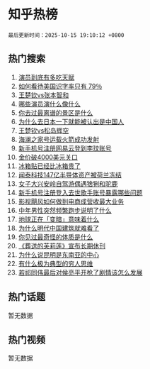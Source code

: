 # 知乎热榜

`最后更新时间：2025-10-15 19:10:12 +0800`

## 热门搜索

1. [演员到底有多吃天赋](https://www.zhihu.com/search?q=%E6%BC%94%E5%91%98%E5%88%B0%E5%BA%95%E6%9C%89%E5%A4%9A%E5%90%83%E5%A4%A9%E8%B5%8B)
1. [如何看待美国识字率只有 79％](https://www.zhihu.com/search?q=%E5%A6%82%E4%BD%95%E7%9C%8B%E5%BE%85%E7%BE%8E%E5%9B%BD%E8%AF%86%E5%AD%97%E7%8E%87%E5%8F%AA%E6%9C%89%2079%EF%BC%85)
1. [王楚钦vs张本智和](https://www.zhihu.com/search?q=%E7%8E%8B%E6%A5%9A%E9%92%A6vs%E5%BC%A0%E6%9C%AC%E6%99%BA%E5%92%8C)
1. [哪些演员演什么像什么](https://www.zhihu.com/search?q=%E5%93%AA%E4%BA%9B%E6%BC%94%E5%91%98%E6%BC%94%E4%BB%80%E4%B9%88%E5%83%8F%E4%BB%80%E4%B9%88)
1. [你去过最离谱的景区是什么](https://www.zhihu.com/search?q=%E4%BD%A0%E5%8E%BB%E8%BF%87%E6%9C%80%E7%A6%BB%E8%B0%B1%E7%9A%84%E6%99%AF%E5%8C%BA%E6%98%AF%E4%BB%80%E4%B9%88)
1. [为什么去日本一下就能被认出是中国人](https://www.zhihu.com/search?q=%E4%B8%BA%E4%BB%80%E4%B9%88%E5%8E%BB%E6%97%A5%E6%9C%AC%E4%B8%80%E4%B8%8B%E5%B0%B1%E8%83%BD%E8%A2%AB%E8%AE%A4%E5%87%BA%E6%98%AF%E4%B8%AD%E5%9B%BD%E4%BA%BA)
1. [王楚钦vs松岛辉空](https://www.zhihu.com/search?q=%E7%8E%8B%E6%A5%9A%E9%92%A6vs%E6%9D%BE%E5%B2%9B%E8%BE%89%E7%A9%BA)
1. [海澜之家号运载火箭成功发射](https://www.zhihu.com/search?q=%E6%B5%B7%E6%BE%9C%E4%B9%8B%E5%AE%B6%E5%8F%B7%E8%BF%90%E8%BD%BD%E7%81%AB%E7%AE%AD%E6%88%90%E5%8A%9F%E5%8F%91%E5%B0%84)
1. [新手机号注册网易云登到李玟账号](https://www.zhihu.com/search?q=%E6%96%B0%E6%89%8B%E6%9C%BA%E5%8F%B7%E6%B3%A8%E5%86%8C%E7%BD%91%E6%98%93%E4%BA%91%E7%99%BB%E5%88%B0%E6%9D%8E%E7%8E%9F%E8%B4%A6%E5%8F%B7)
1. [金价破4000美元关口](https://www.zhihu.com/search?q=%E9%87%91%E4%BB%B7%E7%A0%B44000%E7%BE%8E%E5%85%83%E5%85%B3%E5%8F%A3)
1. [冰箱贴已经比冰箱贵了](https://www.zhihu.com/search?q=%E5%86%B0%E7%AE%B1%E8%B4%B4%E5%B7%B2%E7%BB%8F%E6%AF%94%E5%86%B0%E7%AE%B1%E8%B4%B5%E4%BA%86)
1. [闻泰科技147亿半导体资产被荷兰冻结](https://www.zhihu.com/search?q=%E9%97%BB%E6%B3%B0%E7%A7%91%E6%8A%80147%E4%BA%BF%E5%8D%8A%E5%AF%BC%E4%BD%93%E8%B5%84%E4%BA%A7%E8%A2%AB%E8%8D%B7%E5%85%B0%E5%86%BB%E7%BB%93)
1. [女子大兴安岭自驾游偶遇猞猁和驼鹿](https://www.zhihu.com/search?q=%E5%A5%B3%E5%AD%90%E5%A4%A7%E5%85%B4%E5%AE%89%E5%B2%AD%E8%87%AA%E9%A9%BE%E6%B8%B8%E5%81%B6%E9%81%87%E7%8C%9E%E7%8C%81%E5%92%8C%E9%A9%BC%E9%B9%BF)
1. [新手机号注册登入去世歌手账号暴露哪些问题](https://www.zhihu.com/search?q=%E6%96%B0%E6%89%8B%E6%9C%BA%E5%8F%B7%E6%B3%A8%E5%86%8C%E7%99%BB%E5%85%A5%E5%8E%BB%E4%B8%96%E6%AD%8C%E6%89%8B%E8%B4%A6%E5%8F%B7%E6%9A%B4%E9%9C%B2%E5%93%AA%E4%BA%9B%E9%97%AE%E9%A2%98)
1. [影视飓风如何做到电商成营收最大业务](https://www.zhihu.com/search?q=%E5%BD%B1%E8%A7%86%E9%A3%93%E9%A3%8E%E5%A6%82%E4%BD%95%E5%81%9A%E5%88%B0%E7%94%B5%E5%95%86%E6%88%90%E8%90%A5%E6%94%B6%E6%9C%80%E5%A4%A7%E4%B8%9A%E5%8A%A1)
1. [中年男性突然频繁跑步说明了什么](https://www.zhihu.com/search?q=%E4%B8%AD%E5%B9%B4%E7%94%B7%E6%80%A7%E7%AA%81%E7%84%B6%E9%A2%91%E7%B9%81%E8%B7%91%E6%AD%A5%E8%AF%B4%E6%98%8E%E4%BA%86%E4%BB%80%E4%B9%88)
1. [地球正在「变暗」意味着什么](https://www.zhihu.com/search?q=%E5%9C%B0%E7%90%83%E6%AD%A3%E5%9C%A8%E3%80%8C%E5%8F%98%E6%9A%97%E3%80%8D%E6%84%8F%E5%91%B3%E7%9D%80%E4%BB%80%E4%B9%88)
1. [为什么明代中国建筑就难看了](https://www.zhihu.com/search?q=%E4%B8%BA%E4%BB%80%E4%B9%88%E6%98%8E%E4%BB%A3%E4%B8%AD%E5%9B%BD%E5%BB%BA%E7%AD%91%E5%B0%B1%E9%9A%BE%E7%9C%8B%E4%BA%86)
1. [你见过最奇怪的体质是什么](https://www.zhihu.com/search?q=%E4%BD%A0%E8%A7%81%E8%BF%87%E6%9C%80%E5%A5%87%E6%80%AA%E7%9A%84%E4%BD%93%E8%B4%A8%E6%98%AF%E4%BB%80%E4%B9%88)
1. [《葬送的芙莉莲》宣布长期休刊](https://www.zhihu.com/search?q=%E3%80%8A%E8%91%AC%E9%80%81%E7%9A%84%E8%8A%99%E8%8E%89%E8%8E%B2%E3%80%8B%E5%AE%A3%E5%B8%83%E9%95%BF%E6%9C%9F%E4%BC%91%E5%88%8A)
1. [为什么说昆明是东南亚的中心](https://www.zhihu.com/search?q=%E4%B8%BA%E4%BB%80%E4%B9%88%E8%AF%B4%E6%98%86%E6%98%8E%E6%98%AF%E4%B8%9C%E5%8D%97%E4%BA%9A%E7%9A%84%E4%B8%AD%E5%BF%83)
1. [有什么极为典型的穷人思维](https://www.zhihu.com/search?q=%E6%9C%89%E4%BB%80%E4%B9%88%E6%9E%81%E4%B8%BA%E5%85%B8%E5%9E%8B%E7%9A%84%E7%A9%B7%E4%BA%BA%E6%80%9D%E7%BB%B4)
1. [若祁同伟最后对侯亮平开枪了剧情该怎么发展](https://www.zhihu.com/search?q=%E8%8B%A5%E7%A5%81%E5%90%8C%E4%BC%9F%E6%9C%80%E5%90%8E%E5%AF%B9%E4%BE%AF%E4%BA%AE%E5%B9%B3%E5%BC%80%E6%9E%AA%E4%BA%86%E5%89%A7%E6%83%85%E8%AF%A5%E6%80%8E%E4%B9%88%E5%8F%91%E5%B1%95)

## 热门话题

暂无数据

## 热门视频

暂无数据